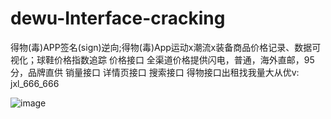 # dewu-Interface-cracking
得物(毒)APP签名(sign)逆向;得物(毒)App运动x潮流x装备商品价格记录、数据可视化；球鞋价格指数追踪
价格接口
全渠道价格提供闪电，普通，海外直邮，95分，品牌直供
销量接口
详情页接口
搜索接口
得物接口出租找我量大从优v: jxl_666_666

![image](https://github.com/stephen1158686/dewu-Interface-cracking/assets/67283471/329a59e7-4540-47c5-a724-5ccfe4031938)
